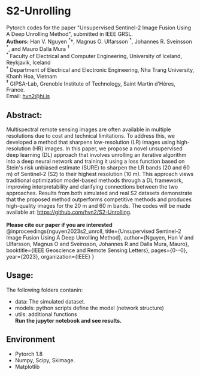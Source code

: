 # S2-Unrolling
Pytorch codes for the paper "Unsupervised Sentinel-2 Image Fusion Using A Deep Unrolling Method", submitted in IEEE GRSL. <br>
**Authors:** Han V. Nguyen $^\ast \dagger$, Magnus O. Ulfarsson $^\ast$,  Johannes R. Sveinsson $^\ast$, and Mauro Dalla Mura $^\ddagger$ <br>
$^\ast$ Faculty of Electrical and Computer Engineering, University of Iceland, Reykjavik, Iceland<br>
$^\dagger$ Department of Electrical and Electronic Engineering, Nha Trang University, Khanh Hoa, Vietnam<br>
$^\ddagger$ GIPSA-Lab, Grenoble Institute of Technology, Saint Martin d’Hères, France.<br>
Email: hvn2@hi.is

## Abstract:<br>
Multispectral remote sensing images are often available in multiple resolutions due to cost and technical limitations. To address this, we developed a method that sharpens low-resolution (LR) images using high-resolution (HR) images. In this paper, we propose a novel unsupervised deep learning (DL) approach that involves unrolling an iterative algorithm into a deep neural network and training it using a loss function based on Stein's risk unbiased estimate (SURE) to sharpen the LR bands (20 and 60 m) of Sentinel-2 (S2) to their highest resolution (10 m). This approach views traditional optimization model-based methods through a DL framework, improving interpretability and clarifying connections between the two approaches. Results from both simulated and real S2 datasets demonstrate that the proposed method outperforms competitive methods and produces high-quality images for the 20 m and 60 m bands. The codes will be made available at: https://github.com/hvn2/S2-Unrolling. <br><br>
 **Please cite our paper if you are interested**<br>
 @inproceedings{nguyen2023s2_unroll,
  title={Unsupervised Sentinel-2 Image Fusion Using A Deep Unrolling Method},
  author={Nguyen, Han V and Ulfarsson, Magnus O and Sveinsson, Johannes R and Dalla Mura, Mauro},
  booktitle={IEEE Geoscience and Remote Sensing Letters},
  pages={0--0},
  year={2023},
  organization={IEEE}
}
## Usage:<br>
The following folders contanin:
- data: The simulated dataset.
- models: python scripts define the model (network structure)
- utils: additional functions<br>
**Run the jupyter notebook and see results.**
## Environment
- Pytorch 1.8
- Numpy, Scipy, Skimage.
- Matplotlib